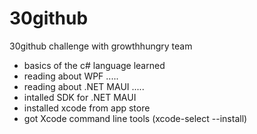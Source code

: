# 30github

30github challenge with growthhungry team

- basics of the c# language learned
- reading about WPF .....
- reading about .NET MAUI .....
- intalled SDK for .NET MAUI
- installed xcode from app store
- got Xcode command line tools (xcode-select --install)
